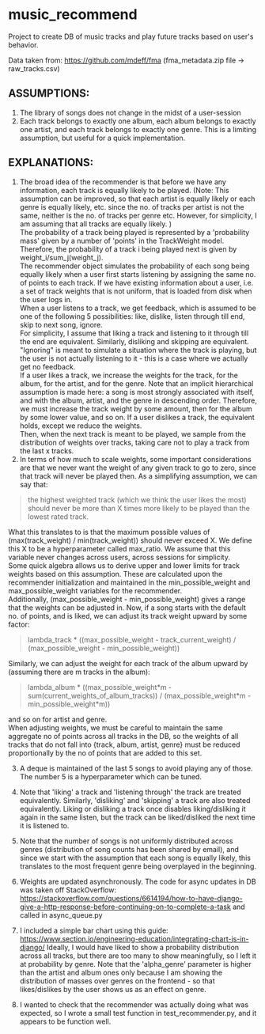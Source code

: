 # music_recommend
Project to create DB of music tracks and play future tracks based on user's behavior. 

Data taken from: https://github.com/mdeff/fma (fma_metadata.zip file -> raw_tracks.csv)

## ASSUMPTIONS:
1. The library of songs does not change in the midst of a user-session
2. Each track belongs to exactly one album, each album belongs to exactly one artist, and each track belongs to exactly one genre. This is a limiting assumption, but useful for a quick implementation. 

## EXPLANATIONS:
1. The broad idea of the recommender is that before we have any information, each track is equally likely to be played. (Note: This assumption can be improved, so that each artist is equally likely or each genre is equally likely, etc. since the no. of tracks per artist is not the same, neither is the no. of tracks per genre etc. However, for simplicity, I am assuming that all tracks are equally likely. )<br>
The probability of a track being played is represented by a 'probability mass' given by a number of 'points' in the TrackWeight model. Therefore, the probability of a track i being played next is given by weight_i/sum_j(weight_j). <br>
The recommender object simulates the probability of each song being equally likely when a user first starts listening by assigning the same no. of points to each track. If we have existing information about a user, i.e. a set of track weights that is not uniform, that is loaded from disk when the user logs in. <br>
When a user listens to a track, we get feedback, which is assumed to be one of the following 5 possibilities: like, dislike, listen through till end, skip to next song, ignore. <br>
For simplicity, I assume that liking a track and listening to it through till the end are equivalent. Similarly, disliking and skipping are equivalent. "Ignoring" is meant to simulate a situation where the track is playing, but the user is not actually listening to it - this is a case where we actually get no feedback. <br>
If a user likes a track, we increase the weights for the track, for the album, for the artist, and for the genre. Note that an implicit hierarchical assumption is made here: a song is most strongly associated with itself, and with the album, artist, and the genre in descending order. Therefore, we must increase the track weight by some amount, then for the album by some lower value, and so on. If a user dislikes a track, the equivalent holds, except we reduce the weights. <br>
Then, when the next track is meant to be played, we sample from the distribution of weights over tracks, taking care not to play a track from the last x tracks. 
2. In terms of how much to scale weights, some important considerations are that we never want the weight of any given track to go to zero, since that track will never be played then. As a simplifying assumption, we can say that: 
> the highest weighted track (which we think the user likes the most) should never be more than X times more likely to be played than the lowest rated track. 

What this translates to is that the maximum possible values of (max(track_weight) / min(track_weight)) should never exceed X. We define this X to be a hyperparameter called max_ratio. We assume that this variable never changes across users, across sessions for simplicity. <br>
Some quick algebra allows us to derive upper and lower limits for track weights based on this assumption. These are calculated upon the recommender initialization and maintained in the min_possible_weight and max_possible_weight variables for the recommender. <br>
Additionally, (max_possible_weight - min_possible_weight) gives a range that the weights can be adjusted in. Now, if a song starts with the default no. of points, and is liked, we can adjust its track weight upward by some factor:
> lambda_track * ((max_possible_weight - track_current_weight) / (max_possible_weight - min_possible_weight))

Similarly, we can adjust the weight for each track of the album upward by (assuming there are m tracks in the album):
> lambda_album * ((max_possible_weight\*m - sum(current_weights_of_album_tracks)) / (max_possible_weight\*m - min_possible_weight*m))

and so on for artist and genre. <br>
When adjusting weights, we must be careful to maintain the same aggregate no of points across all tracks in the DB, so the weights of all tracks that do not fall into {track, album, artist, genre} must be reduced proportionally by the no of points that are added to this set. 

3. A deque is maintained of the last 5 songs to avoid playing any of those. The number 5 is a hyperparameter which can be tuned. 

4. Note that 'liking' a track and 'listening through' the track are treated equivalently. Similarly, 'disliking' and 'skipping' a track are also treated equivalently. Liking or disliking a track once disables liking/disliking it again in the same listen, but the track can be liked/disliked the next time it is listened to. 

5. Note that the number of songs is not uniformly distributed across genres (distribution of song counts has been shared by email), and since we start with the assumption that each song is equally likely, this translates to the most frequent genre being overplayed in the beginning. 

6. Weights are updated asynchronously. The code for async updates in DB was taken off StackOverflow: https://stackoverflow.com/questions/6614194/how-to-have-django-give-a-http-response-before-continuing-on-to-complete-a-task and called in async_queue.py

7. I included a simple bar chart using this guide: https://www.section.io/engineering-education/integrating-chart-js-in-django/ Ideally, I would have liked to show a probability distribution across all tracks, but there are too many to show meaningfully, so I left it at probability by genre. Note that the 'alpha_genre' parameter is higher than the artist and album ones only because I am showing the distribution of masses over genres on the frontend - so that likes/dislikes by the user shows us as an effect on genre. 

8. I wanted to check that the recommender was actually doing what was expected, so I wrote a small test function in test_recommender.py, and it appears to be function well. 